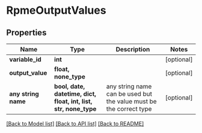 # RpmeOutputValues


## Properties
Name | Type | Description | Notes
------------ | ------------- | ------------- | -------------
**variable_id** | **int** |  | [optional] 
**output_value** | **float, none_type** |  | [optional] 
**any string name** | **bool, date, datetime, dict, float, int, list, str, none_type** | any string name can be used but the value must be the correct type | [optional]

[[Back to Model list]](../README.md#documentation-for-models) [[Back to API list]](../README.md#documentation-for-api-endpoints) [[Back to README]](../README.md)



